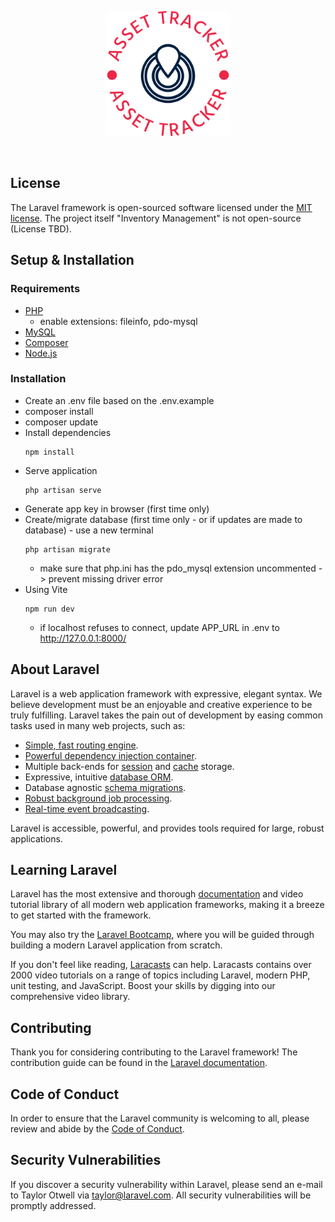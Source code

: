 <p align="center"><a href="http://147.182.249.129/" target="_blank"><img src="./resources/js/inventory-management-logo/svg/logo-no-background.svg" width="200" alt="Inventory Management Logo"></a></p>

<br>
<p align="center">
<!-- <a href="https://travis-ci.org/laravel/framework"><img src="https://travis-ci.org/laravel/framework.svg" alt="Build Status"></a>
<a href="https://packagist.org/packages/laravel/framework"><img src="https://img.shields.io/packagist/dt/laravel/framework" alt="Total Downloads"></a>
<a href="https://packagist.org/packages/laravel/framework"><img src="https://img.shields.io/packagist/v/laravel/framework" alt="Latest Stable Version"></a>
<a href="https://packagist.org/packages/laravel/framework"><img src="https://img.shields.io/packagist/l/laravel/framework" alt="License"></a> -->
</p>

## License

The Laravel framework is open-sourced software licensed under the [MIT license](https://opensource.org/licenses/MIT). The project itself "Inventory Management" is not open-source (License TBD).

## Setup & Installation

### Requirements
* [PHP](https://www.php.net/downloads.php)
    * enable extensions: fileinfo, pdo-mysql
* [MySQL](https://www.mysql.com/downloads/)
* [Composer](https://getcomposer.org/download/)
* [Node.js](https://nodejs.org/en/download/)

### Installation
* Create an .env file based on the .env.example
* composer install
* composer update
* Install dependencies
    ```
    npm install
    ```
* Serve application
    ```
    php artisan serve
    ```
* Generate app key in browser (first time only)
* Create/migrate database (first time only - or if updates are made to database) - use a new terminal
    ```
    php artisan migrate
    ```
    * make sure that php.ini has the pdo_mysql extension uncommented -> prevent missing driver error
* Using Vite
    ```
    npm run dev
    ```
    * if localhost refuses to connect, update APP_URL in .env to http://127.0.0.1:8000/

## About Laravel

Laravel is a web application framework with expressive, elegant syntax. We believe development must be an enjoyable and creative experience to be truly fulfilling. Laravel takes the pain out of development by easing common tasks used in many web projects, such as:

- [Simple, fast routing engine](https://laravel.com/docs/routing).
- [Powerful dependency injection container](https://laravel.com/docs/container).
- Multiple back-ends for [session](https://laravel.com/docs/session) and [cache](https://laravel.com/docs/cache) storage.
- Expressive, intuitive [database ORM](https://laravel.com/docs/eloquent).
- Database agnostic [schema migrations](https://laravel.com/docs/migrations).
- [Robust background job processing](https://laravel.com/docs/queues).
- [Real-time event broadcasting](https://laravel.com/docs/broadcasting).

Laravel is accessible, powerful, and provides tools required for large, robust applications.

## Learning Laravel

Laravel has the most extensive and thorough [documentation](https://laravel.com/docs) and video tutorial library of all modern web application frameworks, making it a breeze to get started with the framework.

You may also try the [Laravel Bootcamp](https://bootcamp.laravel.com), where you will be guided through building a modern Laravel application from scratch.

If you don't feel like reading, [Laracasts](https://laracasts.com) can help. Laracasts contains over 2000 video tutorials on a range of topics including Laravel, modern PHP, unit testing, and JavaScript. Boost your skills by digging into our comprehensive video library.

## Contributing

Thank you for considering contributing to the Laravel framework! The contribution guide can be found in the [Laravel documentation](https://laravel.com/docs/contributions).

## Code of Conduct

In order to ensure that the Laravel community is welcoming to all, please review and abide by the [Code of Conduct](https://laravel.com/docs/contributions#code-of-conduct).

## Security Vulnerabilities

If you discover a security vulnerability within Laravel, please send an e-mail to Taylor Otwell via [taylor@laravel.com](mailto:taylor@laravel.com). All security vulnerabilities will be promptly addressed. 
